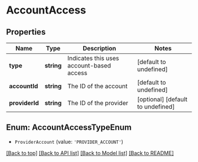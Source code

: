 # AccountAccess

## Properties

|Name | Type | Description | Notes|
|------------ | ------------- | ------------- | -------------|
|**type** | **string** | Indicates this uses account-based access | [default to undefined]|
|**accountId** | **string** | The ID of the account | [default to undefined]|
|**providerId** | **string** | The ID of the provider | [optional] [default to undefined]|


## Enum: AccountAccessTypeEnum


* `ProviderAccount` (value: `'PROVIDER_ACCOUNT'`)





[[Back to top]](#) [[Back to API list]](../../README.md#documentation-for-api-endpoints) [[Back to Model list]](../../README.md#documentation-for-models) [[Back to README]](../../README.md)
